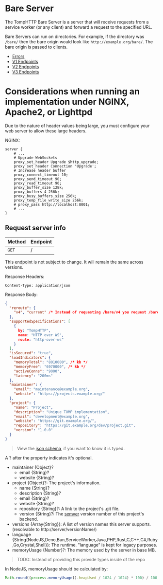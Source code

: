 # Bare Server

The TompHTTP Bare Server is a server that will receive requests from a service worker (or any client) and forward a request to the specified URL.

Bare Servers can run on directories. For example, if the directory was `/bare/` then the bare origin would look like `http://example.org/bare/`. The bare origin is passed to clients.

- [Errors](./BareServerErrors.md)
- [V1 Endpoints](./BareServerV1.md)
- [V2 Endpoints](./BareServerV2.md)
- [V3 Endpoints](./BareServerV3.md)

# Considerations when running an implementation under NGINX, Apache2, or Lighttpd

Due to the nature of header values being large, you must configure your web server to allow these large headers.

NGINX:

```
server {
	# ...
	# Upgrade WebSockets
	proxy_set_header Upgrade $http_upgrade;
	proxy_set_header Connection 'Upgrade';
	# Increase header buffer
	proxy_connect_timeout 10;
	proxy_send_timeout 90;
	proxy_read_timeout 90;
	proxy_buffer_size 128k;
	proxy_buffers 4 256k;
	proxy_busy_buffers_size 256k;
	proxy_temp_file_write_size 256k;
	# proxy_pass http://localhost:8001;
	# ...
}
```

## Request server info

| Method | Endpoint |
| ------ | -------- |
| `GET`  | /        |

This endpoint is not subject to change. It will remain the same across versions.

Response Headers:

```
Content-Type: application/json
```

Response Body:

```json
{
  "reroute": {
    "v4", "current" /* Instead of requesting /bare/v4 you request /bare/current */
  },
  "supportedSpecifications": [
    {
      by: "TompHTTP",
      name: "HTTP over WS",
      route: "http-over-ws"
    }
  ],
  "isSecured": "true",
  "loadIndicators": {
    "memoryTotal": "8010000", /* kb */
    "memoryFree": "6970000", /* kb */
    "activeConns": "9000",
    "latency": "200ms"
  },
  "maintainer": {
    "email": "maintenance@example.org",
    "website": "https://projects.example.org/"
  },
  "project": {
    "name": "Project",
    "description": "Unique TOMP implementation",
    "email": "development@example.org",
    "website": "https://git.example.org/",
    "repository": "https://git.example.org/dev/project.git",
    "version": "1.0.0"
  }
}
```

> View the [json schema](./bare-meta-schema.json), if you want to know it is typed.

A ? after the property indicates it's optional.

- maintainer {Object}?
  - email {String}?
  - website {String}?
- project {Object}?: The project's information.
  - name {String}?
  - description {String}?
  - email {String}?
  - website {String}?
  - repository {String}?: A link to the project's .git file.
  - version {String}?: The [semver](https://semver.org/) version number of this project's backend.
- versions {Array{String}}: A list of version names this server supports. (resolvable to http://server/versionName/)
- language {String{NodeJS,Deno,Bun,ServiceWorker,Java,PHP,Rust,C,C++,C#,Ruby,Go,Crystal,Shell}}: The runtime. "language" is kept for legacy purposes.
- memoryUsage {Number}?: The memory used by the server in base MB.

> TODO: Instead of providing this provide types inside of the repo

In NodeJS, memoryUsage should be calculated by:

```js
Math.round((process.memoryUsage().heapUsed / 1024 / 1024) * 100) / 100;
```
